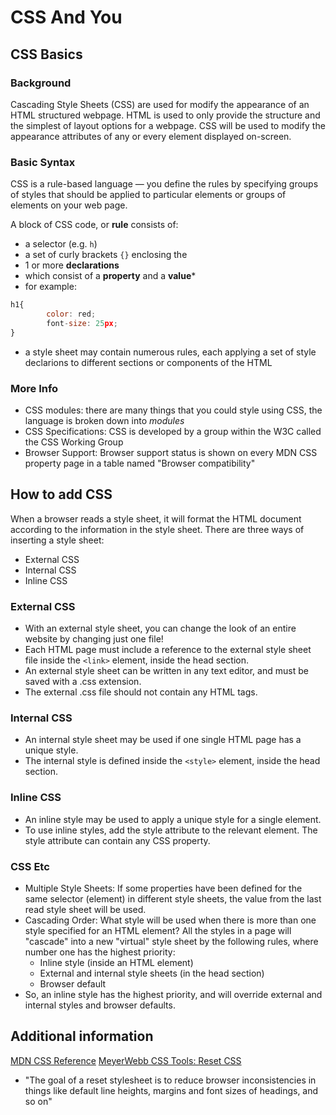 # CSS And You

## CSS Basics

### Background

Cascading Style Sheets (CSS) are used for modify the appearance of an HTML structured webpage. HTML is used to only provide the structure and the simplest of layout options for a webpage. CSS will be used to modify the appearance attributes of any or every element displayed on-screen.

### Basic Syntax

CSS is a rule-based language — you define the rules by specifying groups of styles that should be applied to particular elements or groups of elements on your web page.

A block of CSS code, or **rule** consists of:

- a selector (e.g. `h`)
- a set of curly brackets `{}` enclosing the
- 1 or more **declarations**
- which consist of a **property** and a **value***
- for example:

```javascript
h1{
        color: red;
        font-size: 25px;
}
```

- a style sheet may contain numerous rules, each applying a set of style declarions to different sections or components of the HTML

### More Info

- CSS modules: there are many things that you could style using CSS, the language is broken down into *modules*
- CSS Specifications: CSS is developed by a group within the W3C called the CSS Working Group
- Browser Support: Browser support status is shown on every MDN CSS property page in a table named "Browser compatibility"

## How to add CSS

When a browser reads a style sheet, it will format the HTML document according to the information in the style sheet. There are three ways of inserting a style sheet:

- External CSS
- Internal CSS
- Inline CSS

### External CSS

- With an external style sheet, you can change the look of an entire website by changing just one file!
- Each HTML page must include a reference to the external style sheet file inside the `<link>` element, inside the head section.
- An external style sheet can be written in any text editor, and must be saved with a .css extension.
- The external .css file should not contain any HTML tags.

### Internal CSS

- An internal style sheet may be used if one single HTML page has a unique style.
- The internal style is defined inside the `<style>` element, inside the head section.

### Inline CSS

- An inline style may be used to apply a unique style for a single element.
- To use inline styles, add the style attribute to the relevant element. The style attribute can contain any CSS property.

### CSS Etc

- Multiple Style Sheets: If some properties have been defined for the same selector (element) in different style sheets, the value from the last read style sheet will be used.
- Cascading Order: What style will be used when there is more than one style specified for an HTML element? All the styles in a page will "cascade" into a new "virtual" style sheet by the following rules, where number one has the highest priority:
  - Inline style (inside an HTML element)
  - External and internal style sheets (in the head section)
  - Browser default
- So, an inline style has the highest priority, and will override external and internal styles and browser defaults.

## Additional information

[MDN CSS Reference](https://developer.mozilla.org/en-US/docs/Web/CSS/Reference)
[MeyerWebb CSS Tools: Reset CSS](https://meyerweb.com/eric/tools/css/reset/)

  - "The goal of a reset stylesheet is to reduce browser inconsistencies in things like default line heights, margins and font sizes of headings, and so on"
